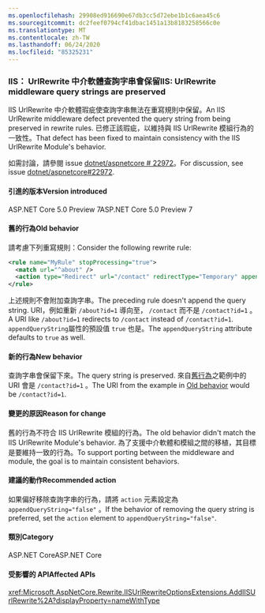 ```yaml
---
ms.openlocfilehash: 29908ed916690e67db3cc5d72ebe1b1c6aea45c6
ms.sourcegitcommit: dc2feef0794cf41dbac1451a13b8183258566c0e
ms.translationtype: MT
ms.contentlocale: zh-TW
ms.lasthandoff: 06/24/2020
ms.locfileid: "85325231"
---
```

### <a name="iis-urlrewrite-middleware-query-strings-are-preserved"></a><span data-ttu-id="d657f-101">IIS： UrlRewrite 中介軟體查詢字串會保留</span><span class="sxs-lookup"><span data-stu-id="d657f-101">IIS: UrlRewrite middleware query strings are preserved</span></span>

<span data-ttu-id="d657f-102">IIS UrlRewrite 中介軟體瑕疵使查詢字串無法在重寫規則中保留。</span><span class="sxs-lookup"><span data-stu-id="d657f-102">An IIS UrlRewrite middleware defect prevented the query string from being preserved in rewrite rules.</span></span> <span data-ttu-id="d657f-103">已修正該瑕疵，以維持與 IIS UrlRewrite 模組行為的一致性。</span><span class="sxs-lookup"><span data-stu-id="d657f-103">That defect has been fixed to maintain consistency with the IIS UrlRewrite Module's behavior.</span></span>

<span data-ttu-id="d657f-104">如需討論，請參閱 issue [dotnet/aspnetcore # 22972](https://github.com/dotnet/aspnetcore/issues/22972)。</span><span class="sxs-lookup"><span data-stu-id="d657f-104">For discussion, see issue [dotnet/aspnetcore#22972](https://github.com/dotnet/aspnetcore/issues/22972).</span></span>

#### <a name="version-introduced"></a><span data-ttu-id="d657f-105">引進的版本</span><span class="sxs-lookup"><span data-stu-id="d657f-105">Version introduced</span></span>

<span data-ttu-id="d657f-106">ASP.NET Core 5.0 Preview 7</span><span class="sxs-lookup"><span data-stu-id="d657f-106">ASP.NET Core 5.0 Preview 7</span></span>

#### <a name="old-behavior"></a><span data-ttu-id="d657f-107">舊的行為</span><span class="sxs-lookup"><span data-stu-id="d657f-107">Old behavior</span></span>

<span data-ttu-id="d657f-108">請考慮下列重寫規則：</span><span class="sxs-lookup"><span data-stu-id="d657f-108">Consider the following rewrite rule:</span></span>

```xml
<rule name="MyRule" stopProcessing="true">
  <match url="^about" />
  <action type="Redirect" url="/contact" redirectType="Temporary" appendQueryString="true" />
</rule>
```

<span data-ttu-id="d657f-109">上述規則不會附加查詢字串。</span><span class="sxs-lookup"><span data-stu-id="d657f-109">The preceding rule doesn't append the query string.</span></span> <span data-ttu-id="d657f-110">URI，例如重新 `/about?id=1` 導向至， `/contact` 而不是 `/contact?id=1` 。</span><span class="sxs-lookup"><span data-stu-id="d657f-110">A URI like `/about?id=1` redirects to `/contact` instead of `/contact?id=1`.</span></span> <span data-ttu-id="d657f-111">`appendQueryString`屬性的預設值 `true` 也是。</span><span class="sxs-lookup"><span data-stu-id="d657f-111">The `appendQueryString` attribute defaults to `true` as well.</span></span>

#### <a name="new-behavior"></a><span data-ttu-id="d657f-112">新的行為</span><span class="sxs-lookup"><span data-stu-id="d657f-112">New behavior</span></span>

<span data-ttu-id="d657f-113">查詢字串會保留下來。</span><span class="sxs-lookup"><span data-stu-id="d657f-113">The query string is preserved.</span></span> <span data-ttu-id="d657f-114">來自[舊行為](#old-behavior)之範例中的 URI 會是 `/contact?id=1` 。</span><span class="sxs-lookup"><span data-stu-id="d657f-114">The URI from the example in [Old behavior](#old-behavior) would be `/contact?id=1`.</span></span>

#### <a name="reason-for-change"></a><span data-ttu-id="d657f-115">變更的原因</span><span class="sxs-lookup"><span data-stu-id="d657f-115">Reason for change</span></span>

<span data-ttu-id="d657f-116">舊的行為不符合 IIS UrlRewrite 模組的行為。</span><span class="sxs-lookup"><span data-stu-id="d657f-116">The old behavior didn't match the IIS UrlRewrite Module's behavior.</span></span> <span data-ttu-id="d657f-117">為了支援中介軟體和模組之間的移植，其目標是要維持一致的行為。</span><span class="sxs-lookup"><span data-stu-id="d657f-117">To support porting between the middleware and module, the goal is to maintain consistent behaviors.</span></span>

#### <a name="recommended-action"></a><span data-ttu-id="d657f-118">建議的動作</span><span class="sxs-lookup"><span data-stu-id="d657f-118">Recommended action</span></span>

<span data-ttu-id="d657f-119">如果偏好移除查詢字串的行為，請將 `action` 元素設定為 `appendQueryString="false"` 。</span><span class="sxs-lookup"><span data-stu-id="d657f-119">If the behavior of removing the query string is preferred, set the `action` element to `appendQueryString="false"`.</span></span>

#### <a name="category"></a><span data-ttu-id="d657f-120">類別</span><span class="sxs-lookup"><span data-stu-id="d657f-120">Category</span></span>

<span data-ttu-id="d657f-121">ASP.NET Core</span><span class="sxs-lookup"><span data-stu-id="d657f-121">ASP.NET Core</span></span>

#### <a name="affected-apis"></a><span data-ttu-id="d657f-122">受影響的 API</span><span class="sxs-lookup"><span data-stu-id="d657f-122">Affected APIs</span></span>

<xref:Microsoft.AspNetCore.Rewrite.IISUrlRewriteOptionsExtensions.AddIISUrlRewrite%2A?displayProperty=nameWithType>

<!--

#### Affected APIs

`Overload:Microsoft.AspNetCore.Rewrite.IISUrlRewriteOptionsExtensions.AddIISUrlRewrite`

-->
